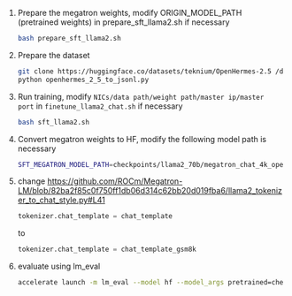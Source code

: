 1. Prepare the megatron weights, modify ORIGIN_MODEL_PATH (pretrained weights) in prepare_sft_llama2.sh if necessary 

    ```bash
    bash prepare_sft_llama2.sh
    ```

2. Prepare the dataset

    ```bash
    git clone https://huggingface.co/datasets/teknium/OpenHermes-2.5 /dockerx/OpenHermes-2.5
    python openhermes_2_5_to_jsonl.py
    ```

3. Run training, modify `NICs/data path/weight path/master ip/master port` in `finetune_llama2_chat.sh` if necessary

    ```bash
    bash sft_llama2.sh
    ```

4. Convert megatron weights to HF, modify the following model path is necessary

    ```bash
    SFT_MEGATRON_MODEL_PATH=checkpoints/llama2_70b/megatron_chat_4k_openhermes_2_5_lr1e-5_bs128/iter_0001600/ bash llama2_to_hf.sh
    ```

5. change https://github.com/ROCm/Megatron-LM/blob/82ba2f85c0f750ff1db06d314c62bb20d019fba6/llama2_tokenizer_to_chat_style.py#L41

    ```python
    tokenizer.chat_template = chat_template
    ```

    to

    ```python
    tokenizer.chat_template = chat_template_gsm8k
    ```

6. evaluate using lm_eval

    ```bash
    accelerate launch -m lm_eval --model hf --model_args pretrained=checkpoints/llama2_70b/hf_chat --tasks gsm8k --device cuda --batch_size 8
    ```
